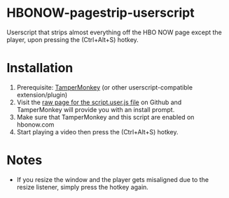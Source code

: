 # HBONOW-pagestrip-userscript
Userscript that strips almost everything off the HBO NOW page except the player, upon pressing the (Ctrl+Alt+S) hotkey.

# Installation
1. Prerequisite: [TamperMonkey](https://tampermonkey.net/) (or other userscript-compatible extension/plugin)
2. Visit the [raw page for the script.user.js file](https://github.com/Andoryuuta/HBONOW-pagestrip-userscript/raw/master/script.user.js) on Github and TamperMonkey will provide you with an install prompt.
3. Make sure that TamperMonkey and this script are enabled on hbonow.com
4. Start playing a video then press the (Ctrl+Alt+S) hotkey.


# Notes
* If you resize the window and the player gets misaligned due to the resize listener, simply press the hotkey again.
